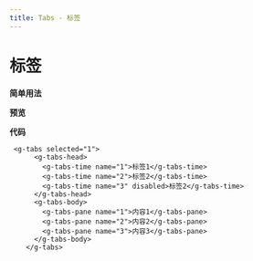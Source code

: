 ```yaml
---
title: Tabs - 标签
---
```

# 标签

**简单用法**

**预览**

<ClientOnly>
<tabs-deom></tabs-deom>
</ClientOnly>



**代码**
~~~vue
 <g-tabs selected="1">
      <g-tabs-head>
        <g-tabs-time name="1">标签1</g-tabs-time>
        <g-tabs-time name="2">标签2</g-tabs-time>
        <g-tabs-time name="3" disabled>标签2</g-tabs-time>
      </g-tabs-head>
      <g-tabs-body>
        <g-tabs-pane name="1">内容1</g-tabs-pane>
        <g-tabs-pane name="2">内容2</g-tabs-pane>
        <g-tabs-pane name="3">内容3</g-tabs-pane>
      </g-tabs-body>
    </g-tabs>
~~~
